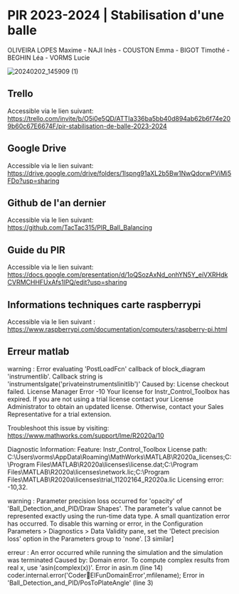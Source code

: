 # PIR 2023-2024 | Stabilisation d'une balle
OLIVEIRA LOPES Maxime - NAJI Inès - COUSTON Emma - BIGOT Timothé - BEGHIN Léa - VORMS Lucie

![20240202_145909 (1)](https://github.com/Moliveiralo/PIR-2324-StabilisationBalle/assets/133717115/8f52fa8f-02b0-4ea9-83f4-4813ad36bbab)

## Trello
Accessible via le lien suivant: https://trello.com/invite/b/O5i0e5QD/ATTIa336ba5bb40d894ab62b6f74e209b60c67E6674F/pir-stabilisation-de-balle-2023-2024

## Google Drive
Accessible via le lien suivant: https://drive.google.com/drive/folders/1lspng91aXL2b5Bw1NwQdorwPViMi5FDo?usp=sharing

## Github de l'an dernier
Accessible via le lien suivant: https://github.com/TacTac315/PIR_Ball_Balancing

## Guide du PIR
Accessible via le lien suivant: https://docs.google.com/presentation/d/1oQSozAxNd_onhYN5Y_eiVXRHdkCVRMCHHFUxAfs1lPQ/edit?usp=sharing

## Informations techniques carte raspberrypi
Accessible via le lien suivant : https://www.raspberrypi.com/documentation/computers/raspberry-pi.html

## Erreur matlab
warning :
Error evaluating 'PostLoadFcn' callback of block_diagram 'instrumentlib'. 
Callback string is 'instrumentslgate('privateinstrumentslinitlib')'
Caused by:
License checkout failed.
License Manager Error -10
Your license for Instr_Control_Toolbox has expired. 
If you are not using a trial license contact your License Administrator to obtain an updated license. 
Otherwise, contact your Sales Representative for a trial extension.

Troubleshoot this issue by visiting: 
https://www.mathworks.com/support/lme/R2020a/10

Diagnostic Information:
Feature: Instr_Control_Toolbox 
License path: C:\Users\vorms\AppData\Roaming\MathWorks\MATLAB\R2020a_licenses;C:\Program Files\MATLAB\R2020a\licenses\license.dat;C:\Program Files\MATLAB\R2020a\licenses\network.lic;C:\Program Files\MATLAB\R2020a\licenses\trial_11202164_R2020a.lic 
Licensing error: -10,32. 

warning :
Parameter precision loss occurred for 'opacity' of 'Ball_Detection_and_PID/Draw Shapes'. The parameter's value cannot be represented exactly using the run-time data type. A small quantization error has occurred. To disable this warning or error, in the Configuration Parameters > Diagnostics > Data Validity pane, set the 'Detect precision loss' option in the Parameters group to 'none'. [3 similar]

erreur :
An error occurred while running the simulation and the simulation was terminated
Caused by:
Domain error. To compute complex results from real x, use 'asin(complex(x))'.
	Error in asin.m (line 14)
		        coder.internal.error('Coder:toolbox:ElFunDomainError',mfilename);
	Error in 'Ball_Detection_and_PID/PosToPlateAngle' (line 3) 
